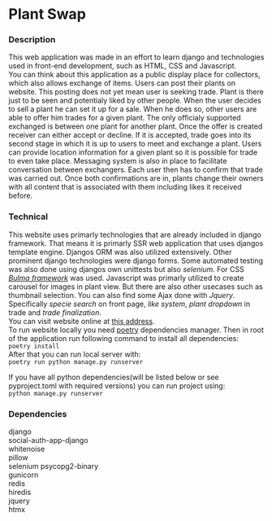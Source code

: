 # Plant Swap
### Description
This web application was made in an effort to learn django and technologies used in front-end development, such as HTML, CSS and Javascript.   
You can think about this application as a public display place for collectors, which also allows exchange of items. Users can post their plants on website. This posting does not yet mean user is seeking trade. Plant is there just to be seen and potentialy liked by other people. When the user decides to sell a plant he can set it up for a sale. When he does so, other users are able to offer him trades for a given plant. The only officialy supported exchanged is between one plant for another plant. Once the offer is created receiver can either accept or decline. If it is accepted, trade goes into its second stage in which it is up to users to meet and exchange a plant. Users can provide location information for a given plant so it is possible for trade to even take place. Messaging system is also in place to facilitate conversation between exchangers. Each user then has to confirm that trade was carried out. Once both confirmations are in, plants change their owners with all content that is associated with them including likes it received before.  
### Technical
This website uses primarly technologies that are already included in django framework. That means it is primarly SSR web application that uses djangos template engine. Djangos ORM was also utilized extensively. Other prominent django technologies were django forms. Some automated testing was also done using djangos own unittests but also *selenium*. For CSS *[Bulma framework](https://bulma.io/)* was used. Javascript was primarly utilized to create carousel for images in plant view. But there are also other usecases such as thumbnail selection. You can also find some Ajax done with *Jquery*. Specifically *specie search* on front page, *like system*, *plant dropdown* in trade and *trade finalization*.  
You can visit website online at [this address](https://plant-swap.onrender.com).  
To run website locally you need [poetry](https://python-poetry.org/) dependencies manager. Then in root of the application run following command to install all dependencies:  
`poetry install`  
After that you can run local server with:  
`poetry run python manage.py runserver`  

If you have all python dependencies(will be listed below or see pyproject.toml with required versions) you can run project using:  
`python manage.py runserver`

### Dependencies
django  
social-auth-app-django  
whitenoise  
pillow  
selenium 
psycopg2-binary  
gunicorn  
redis  
hiredis   
jquery  
htmx  
